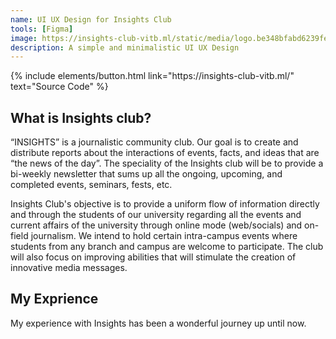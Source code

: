 ```yaml
---
name: UI UX Design for Insights Club
tools: [Figma]
image: https://insights-club-vitb.ml/static/media/logo.be348bfabd6239fe96e4.png
description: A simple and minimalistic UI UX Design 
---
```


<p class="text-center">
{% include elements/button.html link="https://insights-club-vitb.ml/" text="Source Code" %}
</p>

## What is Insights club?

“INSIGHTS” is a journalistic community club. Our goal is to create and distribute reports about the interactions of events, facts, and ideas that are “the news of the day”. The speciality of the Insights club will be to provide a bi-weekly newsletter that sums up all the ongoing, upcoming, and completed events, seminars, fests, etc.

Insights Club's objective is to provide a uniform flow of information directly and through the students of our university regarding all the events and current affairs of the university through online mode (web/socials) and on-field journalism. We intend to hold certain intra-campus events where students from any branch and campus are welcome to participate. The club will also focus on improving abilities that will stimulate the creation of innovative media messages.

## My Exprience
My experience with Insights has been a wonderful journey up until now. 
